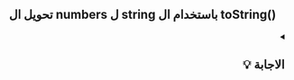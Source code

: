 <h2 align=center>تحويل ال numbers ل string باستخدام ال toString()</h2>


<details dir=rtl>
  <summary>
    <h2>الاجابة 💡</h2>
  </summary>

  لو حاولنا نحول ال numbers ل string بالطريقة دي فهيحصل SyntaxError 
  
  ```javascript
  12.toString(); // Uncaught SyntaxError: Invalid or unexpected token
  ```
  
  و دا لأن ال js engine أتعامل مع ال `.` الي بعد رقم `12` علي أنها `Decimal point` فكدا أنت أستخدمت ال `()toString`  بدون متستخدم ال `dot notation` فالحل هنا أنك تحط ال `dot notation` بعد ال `Decimal point` بالشكل دا

```javascript
  12..toString(); // "12"
```
  
  لو لاحظت هتلاقي لون النقطة الاولي هي نفس لون العدد و دا بيدل علي انها جزء منه.
  
</details>



